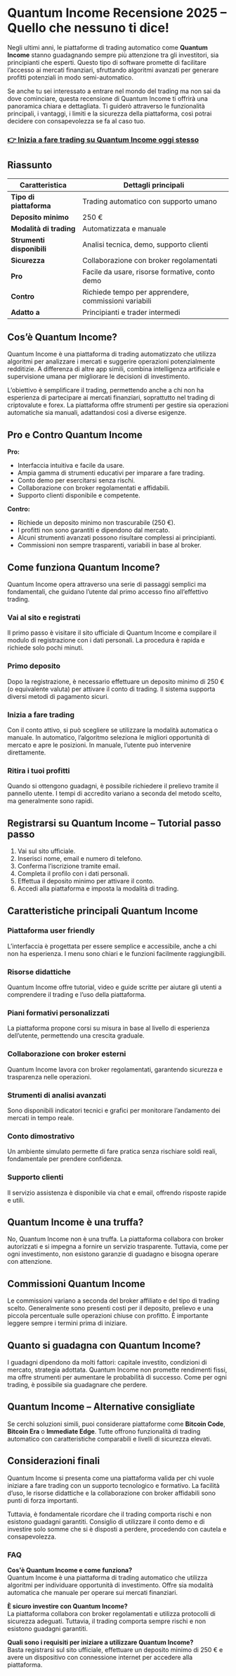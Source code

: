 # Quantum Income Recensione 2025 – Quello che nessuno ti dice!
 

Negli ultimi anni, le piattaforme di trading automatico come **Quantum Income** stanno guadagnando sempre più attenzione tra gli investitori, sia principianti che esperti. Questo tipo di software promette di facilitare l’accesso ai mercati finanziari, sfruttando algoritmi avanzati per generare profitti potenziali in modo semi-automatico.

Se anche tu sei interessato a entrare nel mondo del trading ma non sai da dove cominciare, questa recensione di Quantum Income ti offrirà una panoramica chiara e dettagliata. Ti guiderò attraverso le funzionalità principali, i vantaggi, i limiti e la sicurezza della piattaforma, così potrai decidere con consapevolezza se fa al caso tuo.

### [👉 Inizia a fare trading su Quantum Income oggi stesso](https://is.gd/fXwJzs)
## Riassunto

| Caratteristica            | Dettagli principali                                    |
|--------------------------|-------------------------------------------------------|
| **Tipo di piattaforma**    | Trading automatico con supporto umano                  |
| **Deposito minimo**        | 250 €                                                 |
| **Modalità di trading**    | Automatizzata e manuale                                |
| **Strumenti disponibili**  | Analisi tecnica, demo, supporto clienti               |
| **Sicurezza**              | Collaborazione con broker regolamentati                |
| **Pro**                   | Facile da usare, risorse formative, conto demo         |
| **Contro**                | Richiede tempo per apprendere, commissioni variabili  |
| **Adatto a**              | Principianti e trader intermedi                        |

## Cos’è Quantum Income?

Quantum Income è una piattaforma di trading automatizzato che utilizza algoritmi per analizzare i mercati e suggerire operazioni potenzialmente redditizie. A differenza di altre app simili, combina intelligenza artificiale e supervisione umana per migliorare le decisioni di investimento.

L’obiettivo è semplificare il trading, permettendo anche a chi non ha esperienza di partecipare ai mercati finanziari, soprattutto nel trading di criptovalute e forex. La piattaforma offre strumenti per gestire sia operazioni automatiche sia manuali, adattandosi così a diverse esigenze.

## Pro e Contro Quantum Income

**Pro:**

- Interfaccia intuitiva e facile da usare.
- Ampia gamma di strumenti educativi per imparare a fare trading.
- Conto demo per esercitarsi senza rischi.
- Collaborazione con broker regolamentati e affidabili.
- Supporto clienti disponibile e competente.

**Contro:**

- Richiede un deposito minimo non trascurabile (250 €).
- I profitti non sono garantiti e dipendono dal mercato.
- Alcuni strumenti avanzati possono risultare complessi ai principianti.
- Commissioni non sempre trasparenti, variabili in base al broker.

## Come funziona Quantum Income?

Quantum Income opera attraverso una serie di passaggi semplici ma fondamentali, che guidano l’utente dal primo accesso fino all’effettivo trading.

### Vai al sito e registrati

Il primo passo è visitare il sito ufficiale di Quantum Income e compilare il modulo di registrazione con i dati personali. La procedura è rapida e richiede solo pochi minuti.

### Primo deposito

Dopo la registrazione, è necessario effettuare un deposito minimo di 250 € (o equivalente valuta) per attivare il conto di trading. Il sistema supporta diversi metodi di pagamento sicuri.

### Inizia a fare trading

Con il conto attivo, si può scegliere se utilizzare la modalità automatica o manuale. In automatico, l’algoritmo seleziona le migliori opportunità di mercato e apre le posizioni. In manuale, l’utente può intervenire direttamente.

### Ritira i tuoi profitti

Quando si ottengono guadagni, è possibile richiedere il prelievo tramite il pannello utente. I tempi di accredito variano a seconda del metodo scelto, ma generalmente sono rapidi.

## Registrarsi su Quantum Income – Tutorial passo passo

1. Vai sul sito ufficiale.
2. Inserisci nome, email e numero di telefono.
3. Conferma l’iscrizione tramite email.
4. Completa il profilo con i dati personali.
5. Effettua il deposito minimo per attivare il conto.
6. Accedi alla piattaforma e imposta la modalità di trading.

## Caratteristiche principali Quantum Income

### Piattaforma user friendly

L’interfaccia è progettata per essere semplice e accessibile, anche a chi non ha esperienza. I menu sono chiari e le funzioni facilmente raggiungibili.

### Risorse didattiche

Quantum Income offre tutorial, video e guide scritte per aiutare gli utenti a comprendere il trading e l’uso della piattaforma.

### Piani formativi personalizzati

La piattaforma propone corsi su misura in base al livello di esperienza dell’utente, permettendo una crescita graduale.

### Collaborazione con broker esterni

Quantum Income lavora con broker regolamentati, garantendo sicurezza e trasparenza nelle operazioni.

### Strumenti di analisi avanzati

Sono disponibili indicatori tecnici e grafici per monitorare l’andamento dei mercati in tempo reale.

### Conto dimostrativo

Un ambiente simulato permette di fare pratica senza rischiare soldi reali, fondamentale per prendere confidenza.

### Supporto clienti

Il servizio assistenza è disponibile via chat e email, offrendo risposte rapide e utili.

## Quantum Income è una truffa?

No, Quantum Income non è una truffa. La piattaforma collabora con broker autorizzati e si impegna a fornire un servizio trasparente. Tuttavia, come per ogni investimento, non esistono garanzie di guadagno e bisogna operare con attenzione.

## Commissioni Quantum Income

Le commissioni variano a seconda del broker affiliato e del tipo di trading scelto. Generalmente sono presenti costi per il deposito, prelievo e una piccola percentuale sulle operazioni chiuse con profitto. È importante leggere sempre i termini prima di iniziare.

## Quanto si guadagna con Quantum Income?

I guadagni dipendono da molti fattori: capitale investito, condizioni di mercato, strategia adottata. Quantum Income non promette rendimenti fissi, ma offre strumenti per aumentare le probabilità di successo. Come per ogni trading, è possibile sia guadagnare che perdere.

## Quantum Income – Alternative consigliate

Se cerchi soluzioni simili, puoi considerare piattaforme come **Bitcoin Code**, **Bitcoin Era** o **Immediate Edge**. Tutte offrono funzionalità di trading automatico con caratteristiche comparabili e livelli di sicurezza elevati.

## Considerazioni finali

Quantum Income si presenta come una piattaforma valida per chi vuole iniziare a fare trading con un supporto tecnologico e formativo. La facilità d’uso, le risorse didattiche e la collaborazione con broker affidabili sono punti di forza importanti.

Tuttavia, è fondamentale ricordare che il trading comporta rischi e non esistono guadagni garantiti. Consiglio di utilizzare il conto demo e di investire solo somme che si è disposti a perdere, procedendo con cautela e consapevolezza.

### FAQ

**Cos'è Quantum Income e come funziona?**  
Quantum Income è una piattaforma di trading automatico che utilizza algoritmi per individuare opportunità di investimento. Offre sia modalità automatica che manuale per operare sui mercati finanziari.

**È sicuro investire con Quantum Income?**  
La piattaforma collabora con broker regolamentati e utilizza protocolli di sicurezza adeguati. Tuttavia, il trading comporta sempre rischi e non esistono guadagni garantiti.

**Quali sono i requisiti per iniziare a utilizzare Quantum Income?**  
Basta registrarsi sul sito ufficiale, effettuare un deposito minimo di 250 € e avere un dispositivo con connessione internet per accedere alla piattaforma.